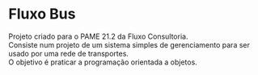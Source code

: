 # Fluxo Bus
Projeto criado para o PAME 21.2 da Fluxo Consultoria.<br>
Consiste num projeto de um sistema simples de gerenciamento para ser usado por uma rede de transportes.<br>
O objetivo é praticar a programação orientada a objetos.
